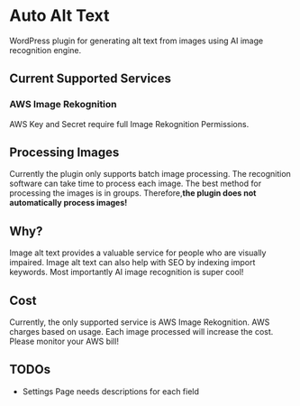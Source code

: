 # Auto Alt Text
WordPress plugin for generating alt text from images using AI image recognition engine.

## Current Supported Services
### AWS Image Rekognition
AWS Key and Secret require full Image Rekognition Permissions. 

## Processing Images
Currently the plugin only supports batch image processing. 
The recognition software can take time to process each image. 
The best method for processing the images is in groups. 
Therefore,**the plugin does not automatically process images!**

## Why?
Image alt text provides a valuable service for people who are visually impaired.
Image alt text can also help with SEO by indexing import keywords.
Most importantly AI image recognition is super cool! 

## Cost
Currently, the only supported service is AWS Image Rekognition. 
AWS charges based on usage. Each image processed will increase the cost.
Please monitor your AWS bill!

## TODOs
* Settings Page needs descriptions for each field
